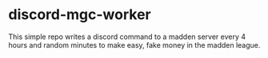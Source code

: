 # discord-mgc-worker
This simple repo writes a discord command to a madden server every 4 hours and random minutes to make easy, fake money in the madden league.

